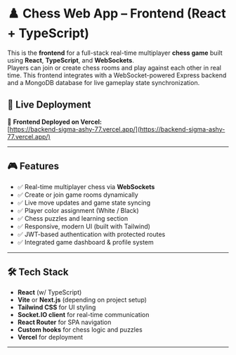 # ♟️ Chess Web App – Frontend (React + TypeScript)

This is the **frontend** for a full-stack real-time multiplayer **chess game** built using **React**, **TypeScript**, and **WebSockets**.  
Players can join or create chess rooms and play against each other in real time. This frontend integrates with a WebSocket-powered Express backend and a MongoDB database for live gameplay state synchronization.

## 🔗 Live Deployment

🚀 **Frontend Deployed on Vercel:**  
[https://backend-sigma-ashy-77.vercel.app/](https://backend-sigma-ashy-77.vercel.app/)

---

## 🎮 Features

- ✅ Real-time multiplayer chess via **WebSockets**
- ✅ Create or join game rooms dynamically
- ✅ Live move updates and game state syncing
- ✅ Player color assignment (White / Black)
- ✅ Chess puzzles and learning section
- ✅ Responsive, modern UI (built with Tailwind)
- ✅ JWT-based authentication with protected routes
- ✅ Integrated game dashboard & profile system

---

## 🛠️ Tech Stack

- **React** (w/ TypeScript)
- **Vite** or **Next.js** (depending on project setup)
- **Tailwind CSS** for UI styling
- **Socket.IO client** for real-time communication
- **React Router** for SPA navigation
- **Custom hooks** for chess logic and puzzles
- **Vercel** for deployment

---
